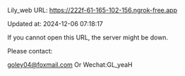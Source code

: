 Lily_web URL: https://222f-61-165-102-156.ngrok-free.app

Updated at: 2024-12-06 07:18:17

If you cannot open this URL, the server might be down.

Please contact: 

goley04@foxmail.com Or Wechat:GL_yeaH